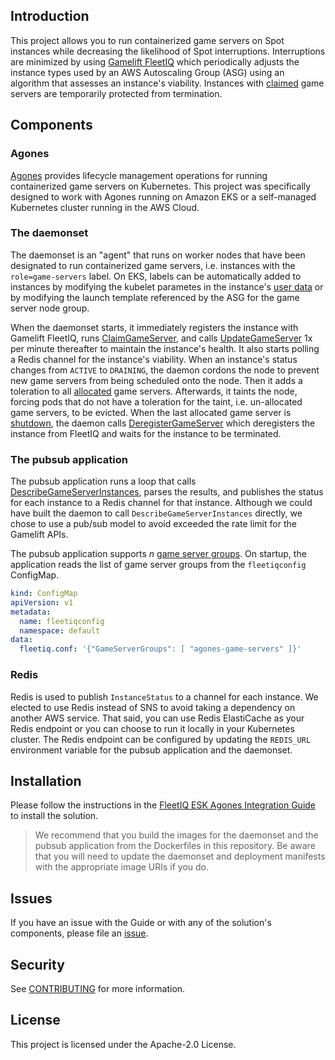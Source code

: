 ## Introduction

This project allows you to run containerized game servers on Spot instances while decreasing the likelihood of Spot interruptions. Interruptions are minimized by using [Gamelift FleetIQ](https://docs.aws.amazon.com/gamelift/latest/fleetiqguide/gsg-intro.html) which periodically adjusts the instance types used by an AWS Autoscaling Group (ASG) using an algorithm that assesses an instance's viability. Instances with [claimed](https://docs.aws.amazon.com/gamelift/latest/apireference/API_ClaimGameServer.html) game servers are temporarily protected from termination.

## Components
### Agones
[Agones](https://agones.dev/site/) provides lifecycle management operations for running containerized game servers on Kubernetes. This project was specifically designed to work with Agones running on Amazon EKS or a self-managed Kubernetes cluster running in the AWS Cloud.

### The daemonset
The daemonset is an "agent" that runs on worker nodes that have been designated to run containerized game servers, i.e. instances with the `role=game-servers` label. On EKS, labels can be automatically added to instances by modifying the kubelet parametes in the instance's [user data](https://aws.amazon.com/blogs/opensource/improvements-eks-worker-node-provisioning/) or by modifying the launch template referenced by the ASG for the game server node group. 

When the daemonset starts, it immediately registers the instance with Gamelift FleetIQ, runs [ClaimGameServer](https://docs.aws.amazon.com/gamelift/latest/apireference/API_ClaimGameServer.html), and calls [UpdateGameServer](https://docs.aws.amazon.com/gamelift/latest/apireference/API_UpdateGameServer.html#API_UpdateGameServer_RequestSyntax) 1x per minute thereafter to maintain the instance's health. It also starts polling a Redis channel for the instance's viability. When an instance's status changes from `ACTIVE` to `DRAINING`, the daemon cordons the node to prevent new game servers from being scheduled onto the node. Then it adds a toleration to all [allocated](https://agones.dev/site/docs/guides/client-sdks/#allocate) game servers. Afterwards, it taints the node, forcing pods that do not have a toleration for the taint, i.e. un-allocated game servers, to be evicted. When the last allocated game server is [shutdown](https://agones.dev/site/docs/guides/client-sdks/#shutdown), the daemon calls [DeregisterGameServer](https://docs.aws.amazon.com/gamelift/latest/apireference/API_DeregisterGameServer.html) which deregisters the instance from FleetIQ and waits for the instance to be terminated.

### The pubsub application
The pubsub application runs a loop that calls [DescribeGameServerInstances](https://docs.aws.amazon.com/gamelift/latest/apireference/API_DescribeGameServerInstances.html), parses the results, and publishes the status for each instance to a Redis channel for that instance. Although we could have built the daemon to call `DescribeGameServerInstances` directly, we chose to use a pub/sub model to avoid exceeded the rate limit for the Gamelift APIs. 

The pubsub application supports _n_ [game server groups](https://docs.aws.amazon.com/gamelift/latest/fleetiqguide/gsg-integrate-gameservergroup.html). On startup, the application reads the list of game server groups from the `fleetiqconfig` ConfigMap. 

```yaml
kind: ConfigMap
apiVersion: v1
metadata:
  name: fleetiqconfig
  namespace: default
data:
  fleetiq.conf: '{"GameServerGroups": [ "agones-game-servers" ]}'
```

### Redis
Redis is used to publish `InstanceStatus` to a channel for each instance. We elected to use Redis instead of SNS to avoid taking a dependency on another AWS service. That said, you can use Redis ElastiCache as your Redis endpoint or you can choose to run it locally in your Kubernetes cluster. The Redis endpoint can be configured by updating the `REDIS_URL` environment variable for the pubsub application and the daemonset.

## Installation
Please follow the instructions in the [FleetIQ ESK Agones Integration Guide](https://github.com/awslabs/fleetiq-adapter-for-agones/blob/master/Agones_EKS_FleetIQ_Integration_Package%5BBETA%5D/FleetIQ%20EKS%20Agones%20Integration%20Guide%20%5BBETA%5D.docx) to install the solution. 

> We recommend that you build the images for the daemonset and the pubsub application from the Dockerfiles in this repository. Be aware that you will need to update the daemonset and deployment manifests with the appropriate image URIs if you do.

## Issues
If you have an issue with the Guide or with any of the solution's components, please file an [issue](https://github.com/awslabs/fleetiq-adapter-for-agones/issues/new/choose). 

## Security

See [CONTRIBUTING](CONTRIBUTING.md#security-issue-notifications) for more information.

## License

This project is licensed under the Apache-2.0 License.


